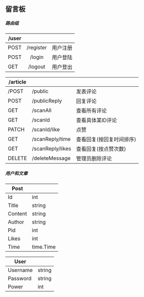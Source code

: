 ## 留言板

##### 路由组

| /user |           |          |
| ----- | :-------: | -------- |
| POST  | /register | 用户注册 |
| POST  |  /login   | 用户登陆 |
| GET   |  /logout  | 用户登出 |

| /article |                  |                          |
| -------- | ---------------- | ------------------------ |
| /POST    | /public          | 发表评论                 |
| POST     | /publicReply     | 回复评论                 |
| GET      | /scanAll         | 查看所有评论             |
| GET      | /scanId          | 查看具体某ID评论         |
| PATCH    | /scanId/like     | 点赞                     |
| GET      | /scanReply/time  | 查看回复(按回复时间排序) |
| GET      | /scanReply/likes | 查看回复(按点赞次数)     |
| DELETE   | /deleteMessage   | 管理员删除评论           |

##### 用户和文章

| Post    |           |
| ------- | --------- |
| Id      | int       |
| Title   | string    |
| Content | string    |
| Author  | string    |
| Pid     | int       |
| Likes   | int       |
| Time    | time.Time |

| User     |        |
| -------- | ------ |
| Username | string |
| Password | string |
| Power    | int    |

